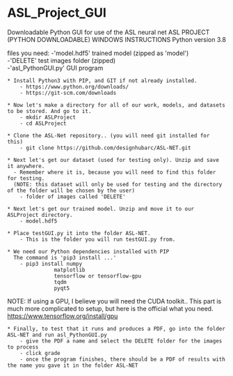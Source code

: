 # ASL_Project_GUI
Downloadable Python GUI for use of the ASL neural net
ASL PROJECT (PYTHON DOWNLOADABLE) WINDOWS INSTRUCTIONS
Python version 3.8

files you need:
-'model.hdf5'       trained model (zipped as 'model') <br>
-'DELETE'           test images folder (zipped)       <br>
-'asl_PythonGUI.py' GUI program                       <br>

	* Install Python3 with PIP, and GIT if not already installed.
		- https://www.python.org/downloads/
		- https://git-scm.com/downloads

	* Now let's make a directory for all of our work, models, and datasets to be stored. And go to it.
		- mkdir ASLProject
		- cd ASLProject

	* Clone the ASL-Net repository.. (you will need git installed for this)
		- git clone https://github.com/designhubarc/ASL-NET.git

	* Next let's get our dataset (used for testing only). Unzip and save it anywhere. 
	  - Remember where it is, because you will need to find this folder for testing.
	  (NOTE: this dataset will only be used for testing and the directory of the folder will be chosen by the user) 
		- folder of images called 'DELETE'

	* Next let's get our trained model. Unzip and move it to our ASLProject directory.
		- model.hdf5

	* Place testGUI.py it into the folder ASL-NET. 
		- This is the folder you will run testGUI.py from.

	* We need our Python dependencies installed with PIP
	  The command is 'pip3 install ...'
		- pip3 install numpy
			       matplotlib
			       tensorflow or tensorflow-gpu
			       tqdm
			       pyqt5

NOTE: If using a GPU, I believe you will need the CUDA toolkit.. 
      This part is much more complicated to setup, but here is the official what you need. 
      https://www.tensorflow.org/install/gpu


	* Finally, to test that it runs and produces a PDF, go into the folder ASL-NET and run asl_PythonGUI.py
		- give the PDF a name and select the DELETE folder for the images to process
		- click grade
		- once the program finishes, there should be a PDF of results with the name you gave it in the folder ASL-NET

